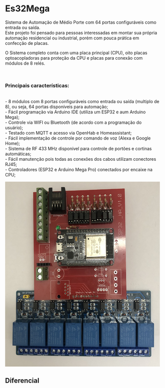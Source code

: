 # Es32Mega
Sistema de Automação de Médio Porte com 64 portas configuráveis como entrada ou saída.
<br>
Este projeto foi pensado para pessoas interessadas em montar sua própria automação residencial ou industrial, porém com pouca prática em confecção de placas.
<p>
O Sistema completo conta com uma placa principal (CPU), oito placas optoacopladoras para proteção da CPU e placas para conexão com módulos de 8 relés.
  

 <br><h3> Principais características: </h3>
 <br> - 8 módulos com 8 portas configuráveis como entrada ou saída (multiplo de 8), ou seja, 64 portas disponíveis para automação;
 <br> - Fácil programação via Arduino IDE (utiliza um ESP32 e aum Arduino Mega);
 <br> - Controle via WIFI ou Bluetooth (de acordo com a programação do usuário);
 <br> - Testado com MQTT e acesso via OpenHab e Homeassistant;
 <br> - Fácil implementação de controle por comando de voz (Alexa e Google Home);
 <br> - Sistema de RF 433 MHz disponível para controle de portões e cortinas automáticas;
 <br> - Fácil manutenção pois todas as conexões dos cabos utilizam conectores RJ45;
 <br> - Controladores (ESP32 e Arduino Mega Pro) conectados por encaixe na CPU;
 

  <img src="https://github.com/Packduino/PD8ES/blob/master/PD8ESa.jpg" alt="PD8ES" width="600" height="600">
<h2> Diferencial </h2>
